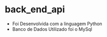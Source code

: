 # back_end_api


* Foi Desenvolvida com a linguagem Python 
* Banco de Dados Utilizado foi o MySql 
